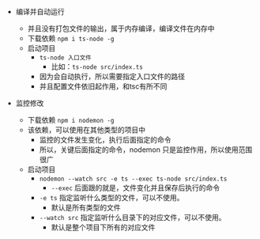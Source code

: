 
- 编译并自动运行
  - 并且没有打包文件的输出，属于内存编译，编译文件在内存中
  - 下载依赖 ```npm i ts-node -g```
  - 启动项目
    - ```ts-node 入口文件```
      - 比如：```ts-node src/index.ts```
    - 因为会自动执行，所以需要指定入口文件的路径
    - 并且配置文件依旧起作用，和tsc有所不同




- 监控修改
  - 下载依赖 ```npm i nodemon -g```
  - 该依赖，可以使用在其他类型的项目中
    - 监控的文件发生变化，执行后面指定的命令
    - 所以，关键后面指定的命令，nodemon 只是监控作用，所以使用范围很广
  - 启动项目
    - ```nodemon --watch src -e ts --exec ts-node src/index.ts```
      - ```--exec``` 后面跟的就是，文件变化并且保存后执行的命令
    - ```-e ts``` 指定监听什么类型的文件，可以不使用。
      - 默认是所有类型的文件
    - ```--watch src``` 指定监听什么目录下的对应文件，可以不使用。
      - 默认是整个项目下所有的对应文件

